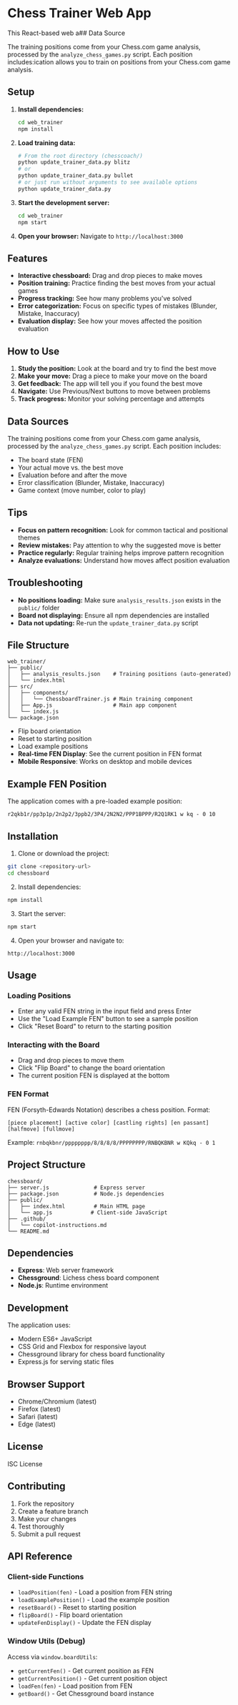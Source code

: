 # Chess Trainer Web App

This React-based web a## Data Source

The training positions come from your Chess.com game analysis, processed by the `analyze_chess_games.py` script. Each position includes:ication allows you to train on positions from your Chess.com game analysis.

## Setup

1. **Install dependencies:**
   ```bash
   cd web_trainer
   npm install
   ```

2. **Load training data:**
   ```bash
   # From the root directory (chesscoach/)
   python update_trainer_data.py blitz
   # or
   python update_trainer_data.py bullet
   # or just run without arguments to see available options
   python update_trainer_data.py
   ```

3. **Start the development server:**
   ```bash
   cd web_trainer
   npm start
   ```

4. **Open your browser:**
   Navigate to `http://localhost:3000`

## Features

- **Interactive chessboard:** Drag and drop pieces to make moves
- **Position training:** Practice finding the best moves from your actual games
- **Progress tracking:** See how many problems you've solved
- **Error categorization:** Focus on specific types of mistakes (Blunder, Mistake, Inaccuracy)
- **Evaluation display:** See how your moves affected the position evaluation

## How to Use

1. **Study the position:** Look at the board and try to find the best move
2. **Make your move:** Drag a piece to make your move on the board
3. **Get feedback:** The app will tell you if you found the best move
4. **Navigate:** Use Previous/Next buttons to move between problems
5. **Track progress:** Monitor your solving percentage and attempts

## Data Sources

The training positions come from your Chess.com game analysis, processed by the `analyze_chess_games.py` script. Each position includes:

- The board state (FEN)
- Your actual move vs. the best move
- Evaluation before and after the move
- Error classification (Blunder, Mistake, Inaccuracy)
- Game context (move number, color to play)

## Tips

- **Focus on pattern recognition:** Look for common tactical and positional themes
- **Review mistakes:** Pay attention to why the suggested move is better
- **Practice regularly:** Regular training helps improve pattern recognition
- **Analyze evaluations:** Understand how moves affect position evaluation

## Troubleshooting

- **No positions loading:** Make sure `analysis_results.json` exists in the `public/` folder
- **Board not displaying:** Ensure all npm dependencies are installed
- **Data not updating:** Re-run the `update_trainer_data.py` script

## File Structure

```
web_trainer/
├── public/
│   ├── analysis_results.json    # Training positions (auto-generated)
│   └── index.html
├── src/
│   ├── components/
│   │   └── ChessboardTrainer.js # Main training component
│   ├── App.js                   # Main app component
│   └── index.js
└── package.json
```
  - Flip board orientation
  - Reset to starting position
  - Load example positions
- **Real-time FEN Display**: See the current position in FEN format
- **Mobile Responsive**: Works on desktop and mobile devices

## Example FEN Position

The application comes with a pre-loaded example position:
```
r2qkb1r/pp3p1p/2n2p2/3ppb2/3P4/2N2N2/PPP1BPPP/R2Q1RK1 w kq - 0 10
```

## Installation

1. Clone or download the project:
```bash
git clone <repository-url>
cd chessboard
```

2. Install dependencies:
```bash
npm install
```

3. Start the server:
```bash
npm start
```

4. Open your browser and navigate to:
```
http://localhost:3000
```

## Usage

### Loading Positions
- Enter any valid FEN string in the input field and press Enter
- Use the "Load Example FEN" button to see a sample position
- Click "Reset Board" to return to the starting position

### Interacting with the Board
- Drag and drop pieces to move them
- Click "Flip Board" to change the board orientation
- The current position FEN is displayed at the bottom

### FEN Format
FEN (Forsyth-Edwards Notation) describes a chess position. Format:
```
[piece placement] [active color] [castling rights] [en passant] [halfmove] [fullmove]
```

Example: `rnbqkbnr/pppppppp/8/8/8/8/PPPPPPPP/RNBQKBNR w KQkq - 0 1`

## Project Structure

```
chessboard/
├── server.js              # Express server
├── package.json           # Node.js dependencies
├── public/
│   ├── index.html         # Main HTML page
│   └── app.js            # Client-side JavaScript
├── .github/
│   └── copilot-instructions.md
└── README.md
```

## Dependencies

- **Express**: Web server framework
- **Chessground**: Lichess chess board component
- **Node.js**: Runtime environment

## Development

The application uses:
- Modern ES6+ JavaScript
- CSS Grid and Flexbox for responsive layout
- Chessground library for chess board functionality
- Express.js for serving static files

## Browser Support

- Chrome/Chromium (latest)
- Firefox (latest)
- Safari (latest)
- Edge (latest)

## License


ISC License

## Contributing

1. Fork the repository
2. Create a feature branch
3. Make your changes
4. Test thoroughly
5. Submit a pull request

## API Reference

### Client-side Functions

- `loadPosition(fen)` - Load a position from FEN string
- `loadExamplePosition()` - Load the example position
- `resetBoard()` - Reset to starting position
- `flipBoard()` - Flip board orientation
- `updateFenDisplay()` - Update the FEN display

### Window Utils (Debug)

Access via `window.boardUtils`:
- `getCurrentFen()` - Get current position as FEN
- `getCurrentPosition()` - Get current position object
- `loadFen(fen)` - Load position from FEN
- `getBoard()` - Get Chessground board instance

